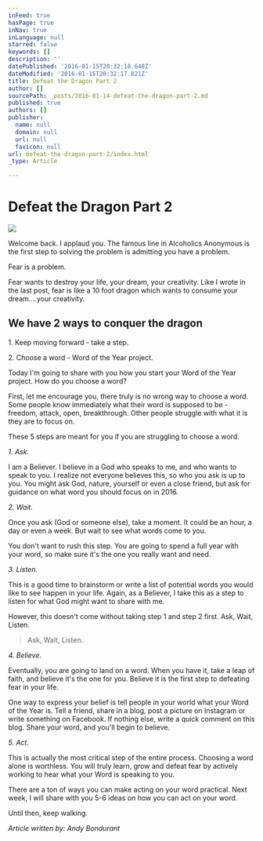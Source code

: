 ```yaml
---
inFeed: true
hasPage: true
inNav: true
inLanguage: null
starred: false
keywords: []
description: ''
datePublished: '2016-01-15T20:32:18.648Z'
dateModified: '2016-01-15T20:32:17.821Z'
title: Defeat the Dragon Part 2
author: []
sourcePath: _posts/2016-01-14-defeat-the-dragon-part-2.md
published: true
authors: []
publisher:
  name: null
  domain: null
  url: null
  favicon: null
url: defeat-the-dragon-part-2/index.html
_type: Article

---
```

# Defeat the Dragon Part 2
![](https://s3-us-west-2.amazonaws.com/the-grid-img/p/51372e1959bc45456889d33d581b610767564abc.jpg)

Welcome back. I applaud you. The famous line in Alcoholics Anonymous is the first step to solving the problem is admitting you have a problem.

Fear is a problem.

Fear wants to destroy your life, your dream, your creativity. Like I wrote in the last post, fear is like a 10 foot dragon which wants to consume your dream....your creativity.

## We have 2 ways to conquer the dragon

1\. Keep moving forward - take a step.

2\. Choose a word - Word of the Year project.

Today I'm going to share with you how you start your Word of the Year project. How do you choose a word?

First, let me encourage you, there truly is no wrong way to choose a word. Some people know immediately what their word is supposed to be - freedom, attack, open, breakthrough. Other people struggle with what it is they are to focus on.

These 5 steps are meant for you if you are struggling to choose a word.

_1\. Ask._

I am a Believer. I believe in a God who speaks to me, and who wants to speak to you. I realize not everyone believes this, so who you ask is up to you. You might ask God, nature, yourself or even a close friend, but ask for guidance on what word you should focus on in 2016\.

_2\. Wait._

Once you ask (God or someone else), take a moment. It could be an hour, a day or even a week. But wait to see what words come to you.

You don't want to rush this step. You are going to spend a full year with your word, so make sure it's the one you really want and need.

_3\. Listen._

This is a good time to brainstorm or write a list of potential words you would like to see happen in your life. Again, as a Believer, I take this as a step to listen for what God might want to share with me.

However, this doesn't come without taking step 1 and step 2 first. Ask, Wait, Listen.

> Ask, Wait, Listen.

_4\. Believe._

Eventually, you are going to land on a word. When you have it, take a leap of faith, and believe it's the one for you. Believe it is the first step to defeating fear in your life.

One way to express your belief is tell people in your world what your Word of the Year is. Tell a friend, share in a blog, post a picture on Instagram or write something on Facebook. If nothing else, write a quick comment on this blog. Share your word, and you'll begin to believe.

_5\. Act._

This is actually the most critical step of the entire process. Choosing a word alone is worthless. You will truly learn, grow and defeat fear by actively working to hear what your Word is speaking to you.

There are a ton of ways you can make acting on your word practical. Next week, I will share with you 5-6 ideas on how you can act on your word.

Until then, keep walking.

_Article written by: Andy Bondurant_